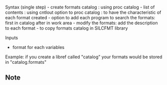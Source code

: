 
Syntax (single step)
    - create formats catalog : using proc catalog 
	- list of contents       : using    cntlout  option to proc catalog :  to have the characteristic  of each format created 
   	- option to add each program to search  the formats:  first in catalog after in work area
 	- modify the  formats:  add  the  description to each format 
	- to copy formats catalog in SILCFMT library

Inputs
- format for each variables 

Example:
if you create a libref called "catalog" your formats would be stored in "catalog.formats"
  
Note
----

